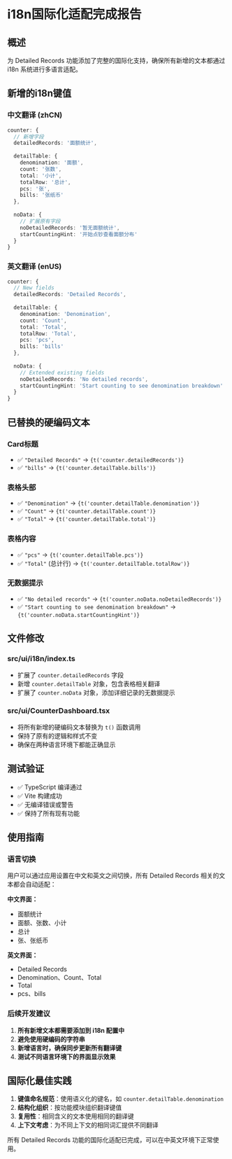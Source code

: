 # i18n国际化适配完成报告

## 概述
为 Detailed Records 功能添加了完整的国际化支持，确保所有新增的文本都通过 i18n 系统进行多语言适配。

## 新增的i18n键值

### 中文翻译 (zhCN)
```typescript
counter: {
  // 新增字段
  detailedRecords: '面额统计',
  
  detailTable: {
    denomination: '面额',
    count: '张数', 
    total: '小计',
    totalRow: '总计',
    pcs: '张',
    bills: '张纸币'
  },
  
  noData: {
    // 扩展原有字段
    noDetailedRecords: '暂无面额统计',
    startCountingHint: '开始点钞查看面额分布'
  }
}
```

### 英文翻译 (enUS)
```typescript
counter: {
  // New fields
  detailedRecords: 'Detailed Records',
  
  detailTable: {
    denomination: 'Denomination',
    count: 'Count',
    total: 'Total', 
    totalRow: 'Total',
    pcs: 'pcs',
    bills: 'bills'
  },
  
  noData: {
    // Extended existing fields
    noDetailedRecords: 'No detailed records',
    startCountingHint: 'Start counting to see denomination breakdown'
  }
}
```

## 已替换的硬编码文本

### Card标题
- ✅ `"Detailed Records"` → `{t('counter.detailedRecords')}`
- ✅ `"bills"` → `{t('counter.detailTable.bills')}`

### 表格头部
- ✅ `"Denomination"` → `{t('counter.detailTable.denomination')}`
- ✅ `"Count"` → `{t('counter.detailTable.count')}`
- ✅ `"Total"` → `{t('counter.detailTable.total')}`

### 表格内容
- ✅ `"pcs"` → `{t('counter.detailTable.pcs')}`
- ✅ `"Total"` (总计行) → `{t('counter.detailTable.totalRow')}`

### 无数据提示
- ✅ `"No detailed records"` → `{t('counter.noData.noDetailedRecords')}`
- ✅ `"Start counting to see denomination breakdown"` → `{t('counter.noData.startCountingHint')}`

## 文件修改

### src/ui/i18n/index.ts
- 扩展了 `counter.detailedRecords` 字段
- 新增 `counter.detailTable` 对象，包含表格相关翻译
- 扩展了 `counter.noData` 对象，添加详细记录的无数据提示

### src/ui/CounterDashboard.tsx
- 将所有新增的硬编码文本替换为 `t()` 函数调用
- 保持了原有的逻辑和样式不变
- 确保在两种语言环境下都能正确显示

## 测试验证

- ✅ TypeScript 编译通过
- ✅ Vite 构建成功
- ✅ 无编译错误或警告
- ✅ 保持了所有现有功能

## 使用指南

### 语言切换
用户可以通过应用设置在中文和英文之间切换，所有 Detailed Records 相关的文本都会自动适配：

**中文界面：**
- 面额统计
- 面额、张数、小计
- 总计
- 张、张纸币

**英文界面：**
- Detailed Records  
- Denomination、Count、Total
- Total
- pcs、bills

### 后续开发建议
1. **所有新增文本都需要添加到 i18n 配置中**
2. **避免使用硬编码的字符串**
3. **新增语言时，确保同步更新所有翻译键**
4. **测试不同语言环境下的界面显示效果**

## 国际化最佳实践

1. **键值命名规范**：使用语义化的键名，如 `counter.detailTable.denomination`
2. **结构化组织**：按功能模块组织翻译键值
3. **复用性**：相同含义的文本使用相同的翻译键
4. **上下文考虑**：为不同上下文的相同词汇提供不同翻译

所有 Detailed Records 功能的国际化适配已完成，可以在中英文环境下正常使用。
